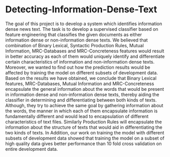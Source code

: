 # Detecting-Information-Dense-Text

The goal of this project is to develop a system which identifies information dense news text. The task is to develop a supervised classifier based on feature engineering that classifies the given documents as either information dense or non-information dense texts. We believed that combination of Binary Lexical, Syntactic Production Rules, Mutual Information, MRC-Databases and MRC-Concreteness features would result in better accuracy as each of them would uniquely identify and differentiate certain characteristics of information and non-information dense texts. Moreover, we wanted to find out how the prediction results would be affected by training the model on different subsets of development data. Based on the results we have obtained, we conclude that Binary Lexical features, MRC-Databases, Mutual Information and MRC-Concreteness encapsulate the general information about the words that would be present in information dense and non-information dense texts, thereby aiding the classifier in determining and differentiating between both kinds of texts. Although, they try to achieve the same goal by gathering information about the words, the manner in which each of them encapsulate information is fundamentally different and would lead to encapsulation of different characteristics of text files. Similarly Production Rules will encapsulate the information about the structure of texts that would aid in differentiating the two kinds of texts. In Addition, our work on training the model with different subsets of development data showed that training the model on a subset of high quality data gives better performance than 10 fold cross validation on entire development data.
